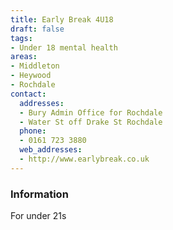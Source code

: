```yaml
---
title: Early Break 4U18
draft: false
tags:
- Under 18 mental health
areas:
- Middleton
- Heywood
- Rochdale
contact:
  addresses:
  - Bury Admin Office for Rochdale
  - Water St off Drake St Rochdale
  phone:
  - 0161 723 3880
  web_addresses:
  - http://www.earlybreak.co.uk
---
```


### Information
For under 21s

